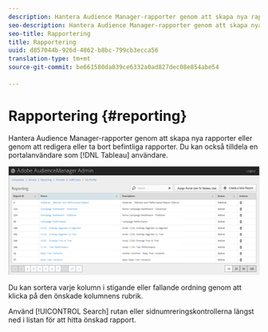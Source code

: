 ```yaml
---
description: Hantera Audience Manager-rapporter genom att skapa nya rapporter eller genom att redigera eller ta bort befintliga rapporter. Du kan också tilldela en portalanvändare som Tablet-användare.
seo-description: Hantera Audience Manager-rapporter genom att skapa nya rapporter eller genom att redigera eller ta bort befintliga rapporter. Du kan också tilldela en portalanvändare som Tablet-användare.
seo-title: Rapportering
title: Rapportering
uuid: d857044b-926d-4862-b8bc-799cb3ecca56
translation-type: tm+mt
source-git-commit: be661580da839ce6332a0ad827dec08e854abe54

---
```



# Rapportering {#reporting}

Hantera Audience Manager-rapporter genom att skapa nya rapporter eller genom att redigera eller ta bort befintliga rapporter. Du kan också tilldela en portalanvändare som [!DNL Tableau] användare.

<!-- c_reporting.xml -->

![](assets/reporting.png)

Du kan sortera varje kolumn i stigande eller fallande ordning genom att klicka på den önskade kolumnens rubrik.

Använd [!UICONTROL Search] rutan eller sidnumreringskontrollerna längst ned i listan för att hitta önskad rapport.
